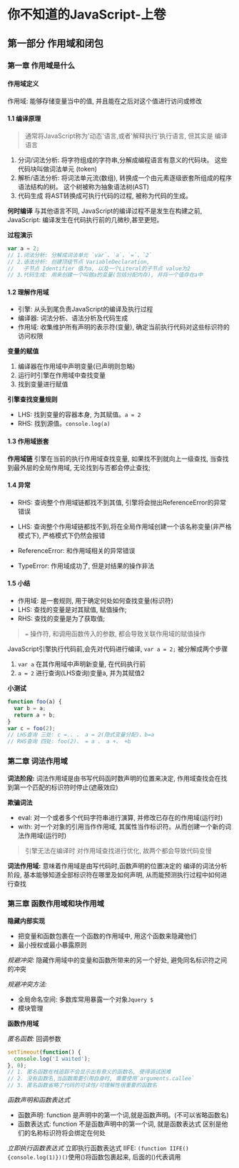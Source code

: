 # 你不知道的JavaScript-上卷

## 第一部分 作用域和闭包

### 第一章 作用域是什么

#### 作用域定义
作用域: 能够存储变量当中的值, 并且能在之后对这个值进行访问或修改

#### 1.1 编译原理
> 通常将JavaScript称为'动态'语言,或者'解释执行'执行语言, 但其实是 编译语言
1. 分词/词法分析: 
  将字符组成的字符串,分解成编程语言有意义的代码块。 这些代码块叫做词法单元 (token)
2. 解析/语法分析: 
  将词法单元流(数组), 转换成一个由元素逐级嵌套所组成的程序语法结构的树。 这个树被称为抽象语法树(AST)
3. 代码生成
  将AST转换成可执行代码的过程, 被称为代码的生成。

**何时编译**
与其他语言不同, JavaScript的编译过程不是发生在构建之前, 
JavaScript: 编译发生在代码执行前的几微秒,甚至更短。

**过程演示**
```js
var a = 2;
// 1.词法分析: 分解成词法单元 `var`、`a`、`=`、`2`
// 2.语法分析: 创建顶级节点 VariableDeclaration, 
//   子节点 Identifier 值为a, 以及一个Literal的子节点 value为2
// 3.代码生成: 用来创建一个叫做a的变量(包括分配内存), 并将一个值存在a中
```

#### 1.2 理解作用域
- 引擎: 从头到尾负责JavaScript的编译及执行过程
- 编译器: 词法分析、语法分析及代码生成
- 作用域: 收集维护所有声明的表示符(变量), 确定当前执行代码对这些标识符的访问权限

**变量的赋值**
1. 编译器在作用域中声明变量(已声明则忽略)
2. 运行时引擎在作用域中查找变量
3. 找到变量进行赋值

**引擎查找变量规则**
- LHS: 找到变量的容器本身, 为其赋值。`a = 2`
- RHS: 找到源值。`console.log(a)`

#### 1.3 作用域嵌套

**作用域链**
引擎在当前的执行作用域查找变量, 如果找不到就向上一级查找, 
当查找到最外层的全局作用域, 无论找到与否都会停止查找;

#### 1.4 异常
- RHS: 查询整个作用域链都找不到其值, 引擎将会抛出ReferenceError的异常错误
- LHS: 查询整个作用域链都找不到,将在全局作用域创建一个该名称变量(非严格模式下), 严格模式下仍然会报错

- ReferenceError: 和作用域相关的异常错误
- TypeError: 作用域成功了, 但是对结果的操作非法

#### 1.5 小结
- 作用域: 是一套规则, 用于确定何处如何查找变量(标识符)
- LHS: 查找的变量是对其赋值, 赋值操作;
- RHS: 查找的变量是为了获取值;
> `=` 操作符, 和调用函数传入的参数, 都会导致关联作用域的赋值操作


JavaScript引擎执行代码前,会先对代码进行编译, `var a = 2;` 被分解成两个步骤
1. `var a` 在其作用域中声明新变量, 在代码执行前
2. `a = 2` 进行查询(LHS查询)变量a, 并为其赋值2

**小测试**
```js
function foo(a) {
  var b = a;
  return a + b;
}
var c = foo(2);
// LHS查询 三处: c =.. 、 a = 2(隐式变量分配)、b=a
// RHS查询 四处: foo(2)、 = a 、 a +、 +b
```

### 第二章 词法作用域

**词法阶段:**
  词法作用域是由书写代码函时数声明的位置来决定,
作用域查找会在找到第一个匹配的标识符时停止(遮蔽效应)

**欺骗词法**
- eval: 对一个或者多个代码字符串进行演算, 并修改已存在的作用域(运行时)
- with: 对一个对象的引用当作作用域, 其属性当作标识符。从而创建一个新的词法作用域(运行时)
> 引擎无法在编译时 对作用域查找进行优化, 故两个都会导致代码变慢

**词法作用域:**
意味着作用域是由写代码时,函数声明的位置决定的
编译的词法分析阶段, 基本能够知道全部标识符在哪里及如何声明, 从而能预测执行过程中如何进行查找

### 第三章 函数作用域和块作用域

**隐藏内部实现**
- 把变量和函数包裹在一个函数的作用域中, 用这个函数来隐藏他们
- 最小授权或最小暴露原则

*规避冲突:*
 隐藏作用域中的变量和函数所带来的另一个好处, 避免同名标识符之间的冲突

*规避冲突方法:*
- 全局命名空间: 多数库常用暴露一个对象`Jquery $`
- 模块管理

**函数作用域**

*匿名函数:* 回调参数
```js
setTimeout(function() {
  console.log('I waited');
}, 0);
// 1. 匿名函数在栈追踪不会显示出有意义的函数名, 使得调试困难
// 2. 没有函数名,当函数需要引用自身时, 需要使用`arguments.callee`
// 3. 匿名函数省略了代码的可读性/可理解性很重要的函数名
```

*函数声明和函数表达式*
- 函数声明: function 是声明中的第一个词,就是函数声明。(不可以省略函数名)
- 函数表达式: function 不是函数声明中的第一个词, 就是函数表达式
区别是他们的名称标识符将会绑定在何处

*立即执行函数表达式*
立即执行函数表达式 IIFE: `(function IIFE(){console.log(1)})()`使用()将函数包裹起来, 后面的()代表调用
